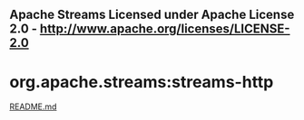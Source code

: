 Apache Streams
Licensed under Apache License 2.0 - http://www.apache.org/licenses/LICENSE-2.0
--------------------------------------------------------------------------------

org.apache.streams:streams-http
===========================================

[README.md](src/site/markdown/index.md "README")
